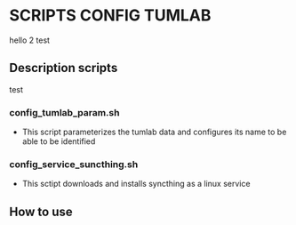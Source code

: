   # SCRIPTS CONFIG TUMLAB
hello 2
test 

## Description scripts
test
### config_tumlab_param.sh
-   This script parameterizes the tumlab data and configures its name to be able to be identified

### config_service_suncthing.sh
-   This sctipt downloads and installs syncthing as a linux service

## How to use


